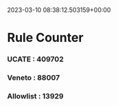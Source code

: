 2023-03-10 08:38:12.503159+00:00
# Rule Counter 
 ### UCATE : 409702

 ### Veneto : 88007

 ### Allowlist : 13929